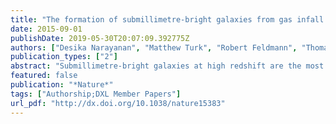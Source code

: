 ```yaml
---
title: "The formation of submillimetre-bright galaxies from gas infall over a billion years"
date: 2015-09-01
publishDate: 2019-05-30T20:07:09.392775Z
authors: ["Desika Narayanan", "Matthew Turk", "Robert Feldmann", "Thomas Robitaille", "Philip Hopkins", "Robert Thompson", "Christopher Hayward", "David Ball", "Claude-André Faucher-Giguère", "Dušan Kereš"]
publication_types: ["2"]
abstract: "Submillimetre-bright galaxies at high redshift are the most luminous, heavily star-forming galaxies in the Universe and are characterized by prodigious emission in the far-infrared, with a flux of at least five millijanskys at a wavelength of 850 micrometres. They reside in haloes with masses about 10(13) times that of the Sun, have low gas fractions compared to main-sequence disks at a comparable redshift, trace complex environments and are not easily observable at optical wavelengths. Their physical origin remains unclear. Simulations have been able to form galaxies with the requisite luminosities, but have otherwise been unable to simultaneously match the stellar masses, star formation rates, gas fractions and environments. Here we report a cosmological hydrodynamic galaxy formation simulation that is able to form a submillimetre galaxy that simultaneously satisfies the broad range of observed physical constraints. We find that groups of galaxies residing in massive dark matter haloes have increasing rates of star formation that peak at collective rates of about 500-1,000 solar masses per year at redshifts of two to three, by which time the interstellar medium is sufficiently enriched with metals that the region may be observed as a submillimetre-selected system. The intense star formation rates are fuelled in part by the infall of a reservoir gas supply enabled by stellar feedback at earlier times, not through major mergers. With a lifetime of nearly a billion years, our simulations show that the submillimetre-bright phase of high-redshift galaxies is prolonged and associated with significant mass buildup in early-Universe proto-clusters, and that many submillimetre-bright galaxies are composed of numerous unresolved components (for which there is some observational evidence)."
featured: false
publication: "*Nature*"
tags: ["Authorship;DXL Member Papers"]
url_pdf: "http://dx.doi.org/10.1038/nature15383"
---
```


